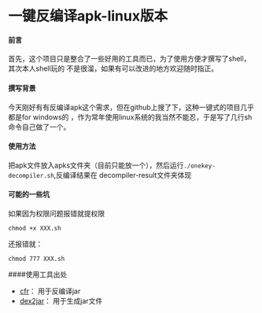 一键反编译apk-linux版本
=====
#### 前言
首先，这个项目只是整合了一些好用的工具而已，为了使用方便才撰写了shell，其次本人shell玩的
不是很溜，如果有可以改进的地方欢迎随时指正。

#### 撰写背景
今天刚好有有反编译apk这个需求，但在github上搜了下，这种一键式的项目几乎都是for windows的
，作为常年使用linux系统的我当然不能忍，于是写了几行sh命令自己做了一个。

#### 使用方法

把apk文件放入apks文件夹（目前只能放一个），然后运行`./onekey-decompiler.sh`,反编译结果在
decompiler-result文件夹体现

#### 可能的一些坑
如果因为权限问题报错就提权限
```
chmod +x XXX.sh
```
还报错就：
```
chmod 777 XXX.sh
```

####使用工具出处

- [cfr](http://www.benf.org/other/cfr/)： 用于反编译jar
- [dex2jar](http://www.softpedia.com/get/Programming/Other-Programming-Files/dex2jar.shtml)： 用于生成jar文件
